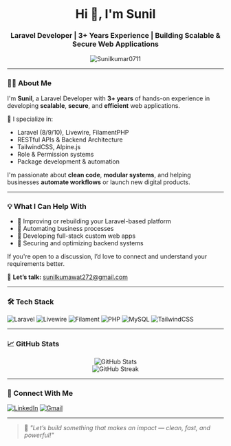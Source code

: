 <h1 align="center">Hi 👋, I'm Sunil</h1>
<h3 align="center">Laravel Developer | 3+ Years Experience | Building Scalable & Secure Web Applications</h3>

<p align="center">
  <img src="https://komarev.com/ghpvc/?username=Sunilkumar0711&label=Profile%20views&color=0e75b6&style=flat" alt="Sunilkumar0711" />
</p>

---

### 👨‍💻 About Me

I'm **Sunil**, a Laravel Developer with **3+ years** of hands-on experience in developing **scalable**, **secure**, and **efficient** web applications.

🚀 I specialize in:
- Laravel (8/9/10), Livewire, FilamentPHP
- RESTful APIs & Backend Architecture
- TailwindCSS, Alpine.js
- Role & Permission systems
- Package development & automation

I'm passionate about **clean code**, **modular systems**, and helping businesses **automate workflows** or launch new digital products.

---

### 💡 What I Can Help With

- 🔧 Improving or rebuilding your Laravel-based platform
- 🤖 Automating business processes
- 📱 Developing full-stack custom web apps
- 🔐 Securing and optimizing backend systems

If you're open to a discussion, I’d love to connect and understand your requirements better.

📩 **Let’s talk:** [sunilkumawat272@gmail.com](mailto:sunilkumawat272@gmail.com)

---

### 🛠️ Tech Stack

![Laravel](https://img.shields.io/badge/Laravel-F55247?style=for-the-badge&logo=laravel&logoColor=white)
![Livewire](https://img.shields.io/badge/Livewire-E74444?style=for-the-badge&logo=laravel&logoColor=white)
![Filament](https://img.shields.io/badge/FilamentPHP-FF8C00?style=for-the-badge&logo=laravel&logoColor=white)
![PHP](https://img.shields.io/badge/PHP-8892BF?style=for-the-badge&logo=php&logoColor=white)
![MySQL](https://img.shields.io/badge/MySQL-00618A?style=for-the-badge&logo=mysql&logoColor=white)
![TailwindCSS](https://img.shields.io/badge/TailwindCSS-38B2AC?style=for-the-badge&logo=tailwind-css&logoColor=white)

---

### 📈 GitHub Stats

<p align="center">
  <img src="https://github-readme-stats.vercel.app/api?username=Sunilkumar0711&show_icons=true&theme=radical" alt="GitHub Stats" />
  <br />
  <img src="https://github-readme-streak-stats.herokuapp.com/?user=Sunilkumar0711&theme=radical" alt="GitHub Streak" />
</p>

---

### 🔗 Connect With Me

[![LinkedIn](https://img.shields.io/badge/LinkedIn-Connect-blue?style=for-the-badge&logo=linkedin)](https://www.linkedin.com/in/YOUR-LINK)
[![Gmail](https://img.shields.io/badge/Gmail-Email-red?style=for-the-badge&logo=gmail)](mailto:sunilkumawat272@gmail.com)

---

> 💬 *"Let’s build something that makes an impact — clean, fast, and powerful!"*
